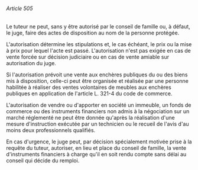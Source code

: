 ###### Article 505

Le tuteur ne peut, sans y être autorisé par le conseil de famille ou, à défaut, le juge, faire des actes de disposition au nom de la personne protégée.

L'autorisation détermine les stipulations et, le cas échéant, le prix ou la mise à prix pour lequel l'acte est passé. L'autorisation n'est pas exigée en cas de vente forcée sur décision judiciaire ou en cas de vente amiable sur autorisation du juge.

Si l'autorisation prévoit une vente aux enchères publiques du ou des biens mis à disposition, celle-ci peut être organisée et réalisée par une personne habilitée à réaliser des ventes volontaires de meubles aux enchères publiques en application de l'article L. 321-4 du code de commerce.

L'autorisation de vendre ou d'apporter en société un immeuble, un fonds de commerce ou des instruments financiers non admis à la négociation sur un marché réglementé ne peut être donnée qu'après la réalisation d'une mesure d'instruction exécutée par un technicien ou le recueil de l'avis d'au moins deux professionnels qualifiés.

En cas d'urgence, le juge peut, par décision spécialement motivée prise à la requête du tuteur, autoriser, en lieu et place du conseil de famille, la vente d'instruments financiers à charge qu'il en soit rendu compte sans délai au conseil qui décide du remploi.

